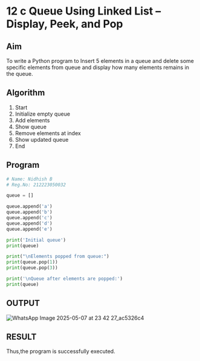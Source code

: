 # 12 c Queue Using Linked List – Display, Peek, and Pop

## Aim

To write a Python program to Insert 5 elements in a queue and delete some specific elements from queue and display how many elements remains in the queue. 

## Algorithm

1. Start  
2. Initialize empty queue  
3. Add elements 
4. Show queue  
5. Remove elements at index
6. Show updated queue  
7. End

## Program

```python
# Name: Nidhish B
# Reg.No: 212223050032

queue = []

queue.append('a')
queue.append('b')
queue.append('c')
queue.append('d')
queue.append('e')

print('Initial queue')
print(queue)

print("\nElements popped from queue:")
print(queue.pop(1))
print(queue.pop(3))

print('\nQueue after elements are popped:')
print(queue)
```

## OUTPUT

![WhatsApp Image 2025-05-07 at 23 42 27_ac5326c4](https://github.com/user-attachments/assets/37c5cfa9-6a53-4fe4-963f-eef687dd9102)


## RESULT

Thus,the program is successfully executed.
